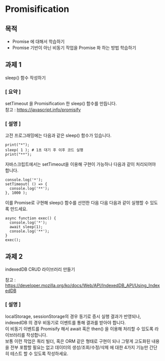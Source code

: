 # Promisification

## 목적

- Promise 에 대해서 학습하기
- Promise 기반이 아닌 비동기 작업을 Promise 화 하는 방법 학습하기

## 과제 1

sleep() 함수 작성하기

### [ 요약 ]

setTimeout 을 Promisification 한 sleep() 함수를 만듭니다.  
참고 : https://javascript.info/promisify

### [ 설명 ]

고전 프로그래밍에는 다음과 같은 sleep() 함수가 있습니다.
```
print("*");
sleep( 1 ); # 1초 대기 후 이후 코드 실행
print("**");
```

자바스크립트에서는 setTimeout을 이용해 구현이 가능하나 다음과 같이 처리되어야 합니다.
```
console.log('*');
setTimeout( () => {
  console.log('**');
}, 1000 );
```
이를 Promise로 구현해 sleep() 함수를 선언한 다음 다음 다음과 같이 실행할 수 있도록 만드세요.
```
async function exec() {
  console.log('*');
  await sleep(1);
  console.log('**');
}
exec();
```

## 과제 2

indexedDB CRUD 라이브러리 만들기

참고 : https://developer.mozilla.org/ko/docs/Web/API/IndexedDB_API/Using_IndexedDB

### [ 설명 ]

localStorage, sessionStorage의 경우 동기로 증시 실행 결과가 반영되나, indexedDB 의 경우 비동기로 이벤트를 통해 결과를 받아야 합니다.  
이 비동기 이벤트를 Promisify 해서 await 혹은 then() 을 이용해 처리할 수 있도록 라이브러리를 작성합니다.  
보통 이런 작업은 쿼리 빌더, 혹은 ORM 같은 형태로 구현이 되나 그렇게 고도화된 내용을 전부 포함할 필요는 없고 데이터의 생성/조회/수정/삭제 에 대한 4가지 기능만 간단히 테스트 할 수 있도록 작성하세요.
